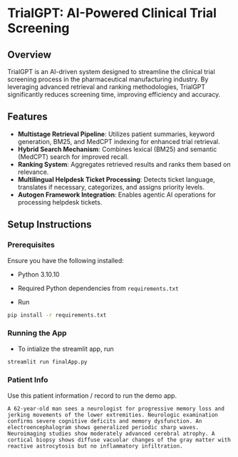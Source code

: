 # TrialGPT: AI-Powered Clinical Trial Screening

## Overview
TrialGPT is an AI-driven system designed to streamline the clinical trial screening process in the pharmaceutical manufacturing industry. By leveraging advanced retrieval and ranking methodologies, TrialGPT significantly reduces screening time, improving efficiency and accuracy.

## Features
- **Multistage Retrieval Pipeline**: Utilizes patient summaries, keyword generation, BM25, and MedCPT indexing for enhanced trial retrieval.
- **Hybrid Search Mechanism**: Combines lexical (BM25) and semantic (MedCPT) search for improved recall.
- **Ranking System**: Aggregates retrieved results and ranks them based on relevance.
- **Multilingual Helpdesk Ticket Processing**: Detects ticket language, translates if necessary, categorizes, and assigns priority levels.
- **Autogen Framework Integration**: Enables agentic AI operations for processing helpdesk tickets.


## Setup Instructions
### Prerequisites
Ensure you have the following installed:
- Python 3.10.10
- Required Python dependencies from `requirements.txt`

- Run
  
 ```sh
pip install -r requirements.txt
```


### Running the App
- To intialize the streamlit app, run

 ```sh
streamlit run finalApp.py
```

### Patient Info

Use this patient information / record to run the demo app.

 ```
 A 62-year-old man sees a neurologist for progressive memory loss and jerking movements of the lower extremities. Neurologic examination confirms severe cognitive deficits and memory dysfunction. An electroencephalogram shows generalized periodic sharp waves. Neuroimaging studies show moderately advanced cerebral atrophy. A cortical biopsy shows diffuse vacuolar changes of the gray matter with reactive astrocytosis but no inflammatory infiltration.
```


